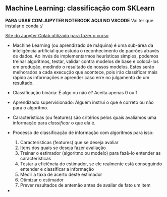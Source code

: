 <h2>Machine Learning: classificação com SKLearn</h2>

**PARA USAR COM JUPYTER NOTEBOOK AQUI NO VSCODE**
Vai ter que instalar o conda :/

<a href="https://colab.research.google.com/drive/1oKs1BMjDG6YlABzUkMTdmN8fYcQjPTBJ#scrollTo=6pbmk_0H7Qmx">Site do Jupyter Colab utilizado para fazer o curso</a>


* Machine Learning (ou aprendizado de máquina) é uma sub-área da inteligência artificial que estuda o reconhecimento de padrões através de dados. Ao invés de implementarmos heurísticas simples, podemos treinar algoritmos, testar, validar contra modelos de base e colocá-los em produção, medindo o resultado de nossos modelos. Estes serão melhorados a cada execução que acontece, pois irão classificar mais rápido as informações e aprender caso erre no julgamento de um resultado.

* Classificação binária: É algo ou não é? Aceita apenas 0 ou 1.

* Aprendizado supervisionado: Alguém instrui o que é correto ou não para o algoritmo.

* Características (ou features) são critérios pelos quais avaliamos uma informação para _classificar_ o que ela é.

* Processo de classificação de informação com algoritmos para isso:
    1. Características (features) que se deseja avaliar
    2. Itens dos quais se deseja fazer avaliação
    3. Treinar o estimador (algoritmo ou modelo) para fazê-lo entender as características
    4. Testar a eficiência do estimador, se ele realmente está conseguindo entender e classificar a informação
    5. Medir a taxa de acerto deste estimador
    6. Otimizar o estimador
    7. Prever resultados de antemão antes de avaliar de fato um item

* 